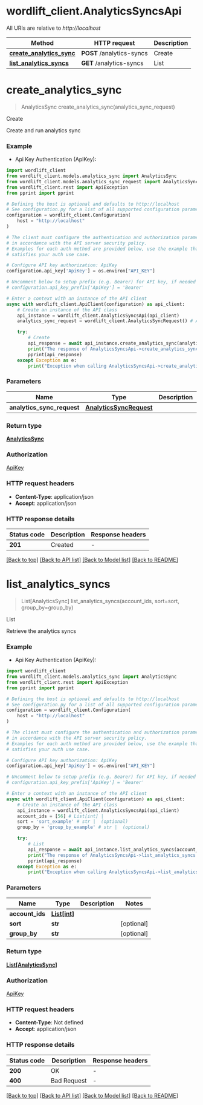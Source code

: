 # wordlift_client.AnalyticsSyncsApi

All URIs are relative to *http://localhost*

Method | HTTP request | Description
------------- | ------------- | -------------
[**create_analytics_sync**](AnalyticsSyncsApi.md#create_analytics_sync) | **POST** /analytics-syncs | Create
[**list_analytics_syncs**](AnalyticsSyncsApi.md#list_analytics_syncs) | **GET** /analytics-syncs | List


# **create_analytics_sync**
> AnalyticsSync create_analytics_sync(analytics_sync_request)

Create

Create and run analytics sync

### Example

* Api Key Authentication (ApiKey):

```python
import wordlift_client
from wordlift_client.models.analytics_sync import AnalyticsSync
from wordlift_client.models.analytics_sync_request import AnalyticsSyncRequest
from wordlift_client.rest import ApiException
from pprint import pprint

# Defining the host is optional and defaults to http://localhost
# See configuration.py for a list of all supported configuration parameters.
configuration = wordlift_client.Configuration(
    host = "http://localhost"
)

# The client must configure the authentication and authorization parameters
# in accordance with the API server security policy.
# Examples for each auth method are provided below, use the example that
# satisfies your auth use case.

# Configure API key authorization: ApiKey
configuration.api_key['ApiKey'] = os.environ["API_KEY"]

# Uncomment below to setup prefix (e.g. Bearer) for API key, if needed
# configuration.api_key_prefix['ApiKey'] = 'Bearer'

# Enter a context with an instance of the API client
async with wordlift_client.ApiClient(configuration) as api_client:
    # Create an instance of the API class
    api_instance = wordlift_client.AnalyticsSyncsApi(api_client)
    analytics_sync_request = wordlift_client.AnalyticsSyncRequest() # AnalyticsSyncRequest | 

    try:
        # Create
        api_response = await api_instance.create_analytics_sync(analytics_sync_request)
        print("The response of AnalyticsSyncsApi->create_analytics_sync:\n")
        pprint(api_response)
    except Exception as e:
        print("Exception when calling AnalyticsSyncsApi->create_analytics_sync: %s\n" % e)
```



### Parameters


Name | Type | Description  | Notes
------------- | ------------- | ------------- | -------------
 **analytics_sync_request** | [**AnalyticsSyncRequest**](AnalyticsSyncRequest.md)|  | 

### Return type

[**AnalyticsSync**](AnalyticsSync.md)

### Authorization

[ApiKey](../README.md#ApiKey)

### HTTP request headers

 - **Content-Type**: application/json
 - **Accept**: application/json

### HTTP response details

| Status code | Description | Response headers |
|-------------|-------------|------------------|
**201** | Created |  -  |

[[Back to top]](#) [[Back to API list]](../README.md#documentation-for-api-endpoints) [[Back to Model list]](../README.md#documentation-for-models) [[Back to README]](../README.md)

# **list_analytics_syncs**
> List[AnalyticsSync] list_analytics_syncs(account_ids, sort=sort, group_by=group_by)

List

Retrieve the analytics syncs

### Example

* Api Key Authentication (ApiKey):

```python
import wordlift_client
from wordlift_client.models.analytics_sync import AnalyticsSync
from wordlift_client.rest import ApiException
from pprint import pprint

# Defining the host is optional and defaults to http://localhost
# See configuration.py for a list of all supported configuration parameters.
configuration = wordlift_client.Configuration(
    host = "http://localhost"
)

# The client must configure the authentication and authorization parameters
# in accordance with the API server security policy.
# Examples for each auth method are provided below, use the example that
# satisfies your auth use case.

# Configure API key authorization: ApiKey
configuration.api_key['ApiKey'] = os.environ["API_KEY"]

# Uncomment below to setup prefix (e.g. Bearer) for API key, if needed
# configuration.api_key_prefix['ApiKey'] = 'Bearer'

# Enter a context with an instance of the API client
async with wordlift_client.ApiClient(configuration) as api_client:
    # Create an instance of the API class
    api_instance = wordlift_client.AnalyticsSyncsApi(api_client)
    account_ids = [56] # List[int] | 
    sort = 'sort_example' # str |  (optional)
    group_by = 'group_by_example' # str |  (optional)

    try:
        # List
        api_response = await api_instance.list_analytics_syncs(account_ids, sort=sort, group_by=group_by)
        print("The response of AnalyticsSyncsApi->list_analytics_syncs:\n")
        pprint(api_response)
    except Exception as e:
        print("Exception when calling AnalyticsSyncsApi->list_analytics_syncs: %s\n" % e)
```



### Parameters


Name | Type | Description  | Notes
------------- | ------------- | ------------- | -------------
 **account_ids** | [**List[int]**](int.md)|  | 
 **sort** | **str**|  | [optional] 
 **group_by** | **str**|  | [optional] 

### Return type

[**List[AnalyticsSync]**](AnalyticsSync.md)

### Authorization

[ApiKey](../README.md#ApiKey)

### HTTP request headers

 - **Content-Type**: Not defined
 - **Accept**: application/json

### HTTP response details

| Status code | Description | Response headers |
|-------------|-------------|------------------|
**200** | OK |  -  |
**400** | Bad Request |  -  |

[[Back to top]](#) [[Back to API list]](../README.md#documentation-for-api-endpoints) [[Back to Model list]](../README.md#documentation-for-models) [[Back to README]](../README.md)

